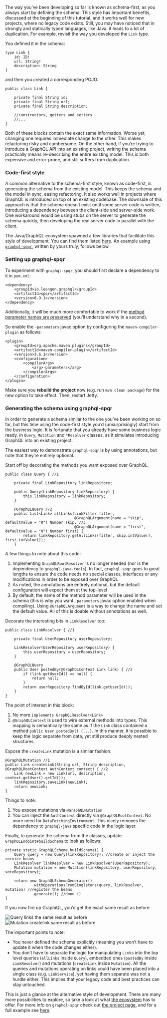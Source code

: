 The way you’ve been developing so far is known as schema-first, as you always start by defining the schema. This style has important benefits, discussed at the beginning of this tutorial, and it works well for new projects, where no legacy code exists. Still, you may have noticed that in strongly and statically typed languages, like Java, it leads to a lot of duplication. For example, revisit the way you developed the `Link` type.

You defined it in the schema:

    type Link {
        id: ID!
        url: String!
        description: String
    }

and then you created a corresponding POJO:

    public class Link {
        
        private final String id;
        private final String url;
        private final String description;
        
        //constructors, getters and setters
        //...
    }

Both of these blocks contain the exact same information. Worse yet, changing one requires immediate change to the other. This makes refactoring risky and cumbersome. On the other hand, if you’re trying to introduce a GraphQL API into an existing project, writing the schema practically means re-describing the entire existing model. This is both expensive and error-prone, and still suffers from duplication.

### Code-first style

A common alternative to the schema-first style, known as code-first, is generating the schema from the existing model. This keeps the schema and the model in sync, easing refactoring. It also works well in projects where GraphQL is introduced on top of an existing codebase. The downside of this approach is that the schema doesn’t exist until some server code is written, introducing a dependency between the client-side and server-side work. One workaround would be using stubs on the server to generate the schema quickly, then developing the real server code in parallel with the client.

The Java/GraphQL ecosystem spawned a few libraries that facilitate this style of development. You can find them listed [here](https://github.com/graphql-java/awesome-graphql-java#code-first). An example using [`graphql-spqr`](https://github.com/leangen/graphql-spqr), written by yours truly, follows below.

### Setting up graphql-spqr

To experiment with `graphql-spqr`, you should first declare a dependency to it in `pom.xml`:

    <dependency>
        <groupId>io.leangen.graphql</groupId>
        <artifactId>spqr</artifactId>
        <version>0.9.1</version>
    </dependency>

Additionally, it will be much more comfortable to work if the [method parameter names are preserved](https://docs.oracle.com/javase/tutorial/reflect/member/methodparameterreflection.html) (you’ll understand why in a second).

So enable the `-paramaters` javac option by configuring the `maven-compiler-plugin` as follows:

    <plugin>
        <groupId>org.apache.maven.plugins</groupId>
        <artifactId>maven-compiler-plugin</artifactId>
        <version>3.6.1</version>
        <configuration>
            <compilerArgs>
                <arg>-parameters</arg>
            </compilerArgs>
        </configuration>
    </plugin>

Make sure you **rebuild the project** now (e.g. run `mvn clean package`) for the new option to take effect. Then, restart Jetty.

### Generating the schema using graphql-spqr

In order to generate a schema similar to the one you’ve been working on so far, but this time using the code-first style you’d (unsurprisingly) start from the business logic. It is fortunate that you already have some business logic ready, in `Query`, `Mutation` and `*Resolver` classes, as it simulates introducing GraphQL into an existing project.

The easiest way to demonstrate `graphql-spqr` is by using annotations, but note that they’re entirely optional.

Start off by decorating the methods you want exposed over GraphQL.

    public class Query { //1

        private final LinkRepository linkRepository;

        public Query(LinkRepository linkRepository) {
            this.linkRepository = linkRepository;
        }

        @GraphQLQuery //2
        public List<Link> allLinks(LinkFilter filter,
                                   @GraphQLArgument(name = "skip", defaultValue = "0") Number skip, //3
                                   @GraphQLArgument(name = "first", defaultValue = "0") Number first) {
            return linkRepository.getAllLinks(filter, skip.intValue(), first.intValue());
        }

A few things to note about this code:

1.  Implementing `GraphQLRootResolver` is no longer needed (nor is the dependency to `graphql-java-tools`). In fact, `graphql-spqr` goes to great lengths to ensure the code needs no special classes, interfaces or any modifications in order to be exposed over GraphQL
2.  As noted, the annotations are entirely optional, but the default configuration will expect them at the top-level
3.  By default, the name of the method parameter will be used in the schema (this is why you want `-parameters` javac option enabled when compiling). Using `@GraphQLArgument` is a way to change the name and set the default value. All of this is doable without annotations as well.

Decorate the interesting bits in `LinkResolver` too:

    public class LinkResolver { //1
        
        private final UserRepository userRepository;

        LinkResolver(UserRepository userRepository) {
            this.userRepository = userRepository;
        }

        @GraphQLQuery
        public User postedBy(@GraphQLContext Link link) { //2
            if (link.getUserId() == null) {
                return null;
            }
            return userRepository.findById(link.getUserId());
        }
    }

The point of interest in this block:

1.  No more `implements GraphQLResolver<Link>`
2.  `@GraphQLContext` is used to wire external methods into types. This mapping is semantically the same as if the `Link` class contained a method `public User postedBy() {...}`. In this manner, it is possible to keep the logic separate from data, yet still produce deeply nested structures.

Expose the `createLink` mutation is a similar fashion:

    @GraphQLMutation //1
    public Link createLink(String url, String description, @GraphQLRootContext AuthContext context) { //2
        Link newLink = new Link(url, description, context.getUser().getId());
        linkRepository.saveLink(newLink);
        return newLink;
    }

Things to note:

1.  You expose mutations via `@GraphQLMutation`
2.  You can inject the `AuthContext` directly via `@GraphQLRootContext`. No more need for `DataFetchingEnvironment`. This nicely removes the dependency to `graphql-java` specific code in the logic layer.

Finally, to generate the schema from the classes, update `GraphQLEndoint#buildSchema` to look as follows:

    private static GraphQLSchema buildSchema() {
        Query query = new Query(linkRepository); //create or inject the service beans
        LinkResolver linkResolver = new LinkResolver(userRepository);
        Mutation mutation = new Mutation(linkRepository, userRepository, voteRepository);
        
        return new GraphQLSchemaGenerator()
                .withOperationsFromSingletons(query, linkResolver, mutation) //register the beans
                .generate(); //done :)
    }

If you now fire up GraphiQL, you’d get the exact same result as before:

![Query links the same result as before](http://i.imgur.com/RQufTw6.png) ![Mutation createlink same result as before](http://i.imgur.com/NBQFPJ9.png)

The important points to note:

-   You never defined the schema explicitly (meaning you won’t have to update it when the code changes either).
-   You don’t have to separate the logic for manipulating `Link`s into the top level queries (`allLinks` inside `Query`), embedded ones (`postedBy` inside `LinkResolver`) and mutations (`createLink` inside `Mutation`). All the queries and mutations operating on links could have been placed into a single class (e.g. `LinkService`), yet having them separate was not a hurdle either. This implies that your legacy code and best practices can stay untouched.

This is just a glance at the alternative style of development. There are many more possibilities to explore, so take a look at what [the ecosystem](https://github.com/graphql-java/awesome-graphql-java) has to offer. For more info on `graphql-spqr` check out [the project page](https://github.com/leangen/graphql-spqr), and for a full example see [here](https://github.com/leangen/graphql-spqr-samples).
